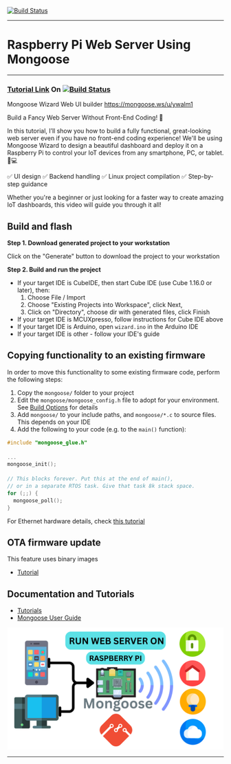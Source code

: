 [![Build Status](https://img.shields.io/badge/USEFUL%20ELECTRONICS-YOUTUBE-red)](https://www.youtube.com/user/wardzx1)

***
# Raspberry Pi Web Server Using Mongoose
***

### [Tutorial Link](https://youtu.be/hCiWYNtiOQQ) On [![Build Status](https://img.shields.io/badge/YouTube-FF0000?style=for-the-badge&logo=youtube&logoColor=white)](https://www.youtube.com/wardzx1)

Mongoose Wizard Web UI builder https://mongoose.ws/u/ywalm1 

Build a Fancy Web Server Without Front-End Coding! 🚀

In this tutorial, I’ll show you how to build a fully functional, great-looking web server even if you have no front-end coding experience!
We'll be using Mongoose Wizard to design a beautiful dashboard and deploy it on a Raspberry Pi to control your IoT devices from any smartphone, PC, or tablet. 📱💻

✅ UI design
✅ Backend handling
✅ Linux project compilation
✅ Step-by-step guidance

Whether you're a beginner or just looking for a faster way to create amazing IoT dashboards, this video will guide you through it all!


## Build and flash

**Step 1. Download generated project to your workstation**

Click on the "Generate" button to download the project to your workstation

**Step 2. Build and run the project**
- If your target IDE is CubeIDE, then start Cube IDE (use Cube 1.16.0 or later), then:
  1. Choose File / Import
  2. Choose "Existing Projects into Workspace", click Next,
  3. Click on "Directory", choose dir with generated files, click Finish
- If your target IDE is MCUXpresso, follow instructions for Cube IDE above
- If your target IDE is Arduino, open `wizard.ino` in the Arduino IDE
- If your target IDE is other - follow your IDE's guide

## Copying functionality to an existing firmware

In order to move this functionality to some existing firmware code, perform
the following steps:
1. Copy the `mongoose/` folder to your project
2. Edit the `mongoose/mongoose_config.h` file to adopt for your environment.
   See [Build Options](https://mongoose.ws/documentation/#build-options)
   for details
3. Add `mongoose/` to your include paths, and `mongoose/*.c` to source files.
   This depends on your IDE
4. Add the following to your code (e.g. to the `main()` function):

```c
#include "mongoose_glue.h"

...
mongoose_init();

// This blocks forever. Put this at the end of main(),
// or in a separate RTOS task. Give that task 8k stack space.
for (;;) {
  mongoose_poll();
}
```

For Ethernet hardware details, check [this tutorial](https://mongoose.ws/documentation/tutorials/hardware/)

## OTA firmware update

This feature uses binary images
- [Tutorial](https://mongoose.ws/documentation/tutorials/firmware-update/)

## Documentation and Tutorials

- [Tutorials](https://mongoose.ws/documentation/#tutorials)
- [Mongoose User Guide](https://mongoose.ws/documentation/)

![Circuit Diagram](https://github.com/UsefulElectronics/mongoose-web-ui-examples/blob/main/diagram/iot-device-control.png)
***
